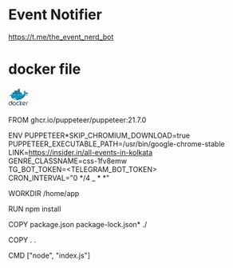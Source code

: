 # Event Notifier
https://t.me/the_event_nerd_bot
# docker file

<p align="left"> <a href="https://www.docker.com/" target="_blank" rel="noreferrer"> <img src="https://raw.githubusercontent.com/devicons/devicon/master/icons/docker/docker-original-wordmark.svg" alt="docker" width="40" height="40"/> </a> </p>

FROM ghcr.io/puppeteer/puppeteer:21.7.0

ENV PUPPETEER*SKIP_CHROMIUM_DOWNLOAD=true \
 PUPPETEER_EXECUTABLE_PATH=/usr/bin/google-chrome-stable \
 LINK=https://insider.in/all-events-in-kolkata \
 GENRE_CLASSNAME=css-1fv8emw \
 TG_BOT_TOKEN=<TELEGRAM_BOT_TOKEN> \
 CRON_INTERVAL="0 */4 \_ \* \*"

WORKDIR /home/app

RUN npm install

COPY package.json package-lock.json\* ./

COPY . .

CMD ["node", "index.js"]
